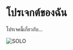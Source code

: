 # โปรเจกต์ของฉัน
โปรเจคนี้เกี่ยวกับ...

![SOLO](https://github.com/laksanai/laks-project/assets/129264822/ccb5761a-ec26-4cb0-9c0b-92d3ab44728d)
